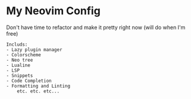 # My Neovim Config

Don't have time to refactor and make it pretty right now (will do when I'm free)

```
Includs:
- Lazy plugin manager
- Colorscheme
- Neo tree
- Lualine
- LSP
- Snippets
- Code Completion
- Formatting and Linting
    etc. etc. etc...
```
